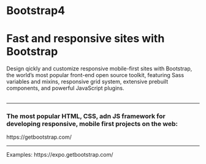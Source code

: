 # Bootstrap4

<h1>Fast and responsive sites with Bootstrap</h1>
Design qickly and customize responsive mobile-first sites with Bootstrap, the world’s most popular front-end open source toolkit, featuring Sass variables and mixins, responsive grid system, extensive prebuilt components, and powerful JavaScript plugins.
<br>
<br>
<hr>
<h3>The most popular HTML, CSS, adn JS framework for developing responsive, mobile first projects on the web:</h3>
https://getbootstrap.com/
<hr>
Examples: https://expo.getbootstrap.com/
